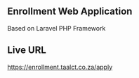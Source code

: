
## Enrollment Web Application

Based on Laravel PHP Framework 

## Live URL

https://enrollment.taalct.co.za/apply

